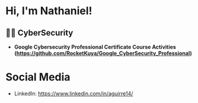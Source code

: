 <h1>Hi, I'm Nathaniel! 

<h2>👨‍💻 CyberSecurity </h2>

- <b>Google Cybersecurity Professional Certificate Course Activities (https://github.com/RocketKuya/Google_CyberSecurity_Professional)</b>

# Social Media

- LinkedIn: https://www.linkedin.com/in/aguirre14/
  


